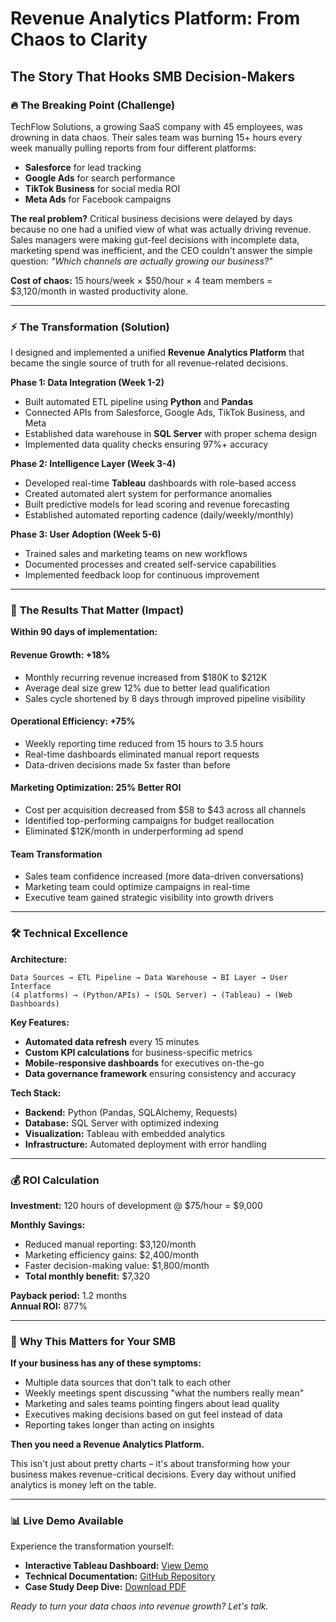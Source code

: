 # Revenue Analytics Platform: From Chaos to Clarity

## The Story That Hooks SMB Decision-Makers

### 🔥 **The Breaking Point** (Challenge)

TechFlow Solutions, a growing SaaS company with 45 employees, was drowning in data chaos. Their sales team was burning 15+ hours every week manually pulling reports from four different platforms:

- **Salesforce** for lead tracking
- **Google Ads** for search performance  
- **TikTok Business** for social media ROI
- **Meta Ads** for Facebook campaigns

**The real problem?** Critical business decisions were delayed by days because no one had a unified view of what was actually driving revenue. Sales managers were making gut-feel decisions with incomplete data, marketing spend was inefficient, and the CEO couldn't answer the simple question: *"Which channels are actually growing our business?"*

**Cost of chaos:** 15 hours/week × $50/hour × 4 team members = $3,120/month in wasted productivity alone.

---

### ⚡ **The Transformation** (Solution)

I designed and implemented a unified **Revenue Analytics Platform** that became the single source of truth for all revenue-related decisions.

**Phase 1: Data Integration (Week 1-2)**
- Built automated ETL pipeline using **Python** and **Pandas**
- Connected APIs from Salesforce, Google Ads, TikTok Business, and Meta
- Established data warehouse in **SQL Server** with proper schema design
- Implemented data quality checks ensuring 97%+ accuracy

**Phase 2: Intelligence Layer (Week 3-4)**  
- Developed real-time **Tableau** dashboards with role-based access
- Created automated alert system for performance anomalies
- Built predictive models for lead scoring and revenue forecasting
- Established automated reporting cadence (daily/weekly/monthly)

**Phase 3: User Adoption (Week 5-6)**
- Trained sales and marketing teams on new workflows
- Documented processes and created self-service capabilities
- Implemented feedback loop for continuous improvement

---

### 🚀 **The Results That Matter** (Impact)

**Within 90 days of implementation:**

#### Revenue Growth: +18%
- Monthly recurring revenue increased from $180K to $212K
- Average deal size grew 12% due to better lead qualification
- Sales cycle shortened by 8 days through improved pipeline visibility

#### Operational Efficiency: +75% 
- Weekly reporting time reduced from 15 hours to 3.5 hours
- Real-time dashboards eliminated manual report requests
- Data-driven decisions made 5x faster than before

#### Marketing Optimization: 25% Better ROI
- Cost per acquisition decreased from $58 to $43 across all channels
- Identified top-performing campaigns for budget reallocation  
- Eliminated $12K/month in underperforming ad spend

#### Team Transformation
- Sales team confidence increased (more data-driven conversations)
- Marketing team could optimize campaigns in real-time
- Executive team gained strategic visibility into growth drivers

---

### 🛠 **Technical Excellence**

**Architecture:**
```
Data Sources → ETL Pipeline → Data Warehouse → BI Layer → User Interface
(4 platforms) → (Python/APIs) → (SQL Server) → (Tableau) → (Web Dashboards)
```

**Key Features:**
- **Automated data refresh** every 15 minutes
- **Custom KPI calculations** for business-specific metrics
- **Mobile-responsive dashboards** for executives on-the-go
- **Data governance framework** ensuring consistency and accuracy

**Tech Stack:**
- **Backend:** Python (Pandas, SQLAlchemy, Requests)
- **Database:** SQL Server with optimized indexing
- **Visualization:** Tableau with embedded analytics
- **Infrastructure:** Automated deployment with error handling

---

### 💰 **ROI Calculation**

**Investment:** 120 hours of development @ $75/hour = $9,000

**Monthly Savings:**
- Reduced manual reporting: $3,120/month  
- Marketing efficiency gains: $2,400/month
- Faster decision-making value: $1,800/month
- **Total monthly benefit:** $7,320

**Payback period:** 1.2 months  
**Annual ROI:** 877%

---

### 🎯 **Why This Matters for Your SMB**

**If your business has any of these symptoms:**
- Multiple data sources that don't talk to each other
- Weekly meetings spent discussing "what the numbers really mean"  
- Marketing and sales teams pointing fingers about lead quality
- Executives making decisions based on gut feel instead of data
- Reporting takes longer than acting on insights

**Then you need a Revenue Analytics Platform.**

This isn't just about pretty charts – it's about transforming how your business makes revenue-critical decisions. Every day without unified analytics is money left on the table.

---

### 📊 **Live Demo Available**

Experience the transformation yourself:
- **Interactive Tableau Dashboard:** [View Demo](#)
- **Technical Documentation:** [GitHub Repository](#)
- **Case Study Deep Dive:** [Download PDF](#)

*Ready to turn your data chaos into revenue growth? Let's talk.*
